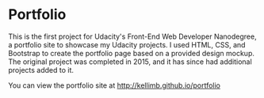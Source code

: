 # Portfolio
This is the first project for Udacity's Front-End Web Developer Nanodegree, a portfolio site to showcase my Udacity projects. I used HTML, CSS, and Bootstrap to create the portfolio page based on a provided design mockup. The original project was completed in 2015, and it has since had additional projects added to it.

You can view the portfolio site at http://kellimb.github.io/portfolio



